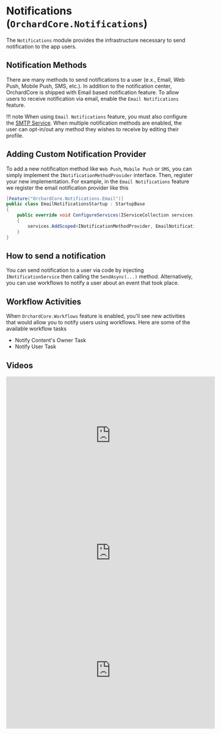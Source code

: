 # Notifications (`OrchardCore.Notifications`)

The `Notifications` module provides the infrastructure necessary to send notification to the app users.

## Notification Methods

There are many methods to send notifications to a user (e.x., Email, Web Push, Mobile Push, SMS, etc.). In addition to the notification center, OrchardCore is shipped with Email based notification feature. To allow users to receive notification via email, enable the `Email Notifications` feature. 

!!! note
When using `Email Notifications` feature, you must also configure the [SMTP Service](../Email/README.md). When multiple notification methods are enabled, the user can opt-in/out any method they wishes to receive by editing their profile.


## Adding Custom Notification Provider
To add a new notification method like `Web Push`, `Mobile Push` or `SMS`, you can simply implement the `INotificationMethodProvider` interface. Then, register your new implementation. For example, in the `Email Notifications` feature we register the email notification provider like this 

```C#
[Feature("OrchardCore.Notifications.Email")]
public class EmailNotificationsStartup : StartupBase
{
    public override void ConfigureServices(IServiceCollection services)
    {
        services.AddScoped<INotificationMethodProvider, EmailNotificationProvider>();
    }
}
```

## How to send a notification

You can send notification to a user via code by injecting `INotificationService` then calling the `SendAsync(...)` method. Alternatively, you can use workflows to notify a user about an event that took place.

## Workflow Activities
When `OrchardCore.Workflows` feature is enabled, you'll see new activities that would allow you to notify users using workflows. Here are some of the available workflow tasks
 - Notify Content's Owner Task
 - Notify User Task

## Videos

<iframe width="560" height="315" src="https://www.youtube-nocookie.com/embed/HMXPzkWE0ww" title="YouTube video player" frameborder="0" allow="accelerometer; autoplay; clipboard-write; encrypted-media; gyroscope; picture-in-picture; web-share" allowfullscreen></iframe>

<iframe width="560" height="315" src="https://www.youtube-nocookie.com/embed/Lj2g-bBy-I0" title="YouTube video player" frameborder="0" allow="accelerometer; autoplay; clipboard-write; encrypted-media; gyroscope; picture-in-picture; web-share" allowfullscreen></iframe>

<iframe width="560" height="315" src="https://www.youtube-nocookie.com/embed/_3pTgV4oTxU" title="YouTube video player" frameborder="0" allow="accelerometer; autoplay; clipboard-write; encrypted-media; gyroscope; picture-in-picture; web-share" allowfullscreen></iframe>